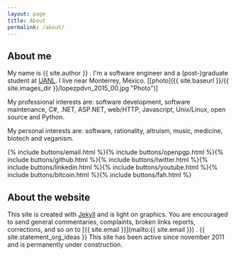 ```yaml
---
layout: page
title: About
permalink: /about/
---
```


## About me

My name is {{ site.author }} .  I'm a software engineer and a (post-)graduate
student at [UANL](http://www.uanl.mx "UANL").  I live near Monterrey, México.
[[photo]({{ site.baseurl }}/{{ site.images_dir }}/lopezpdvn_2015_00.jpg "Photo")]

My professional interests are: software development, software maintenance, C#,
.NET, ASP.NET, web/HTTP, Javascript, Unix/Linux, open source and Python.

My personal interests are: software, rationality, altruism, music, medicine,
biotech and veganism.

{% include buttons/email.html %}{% include buttons/openpgp.html %}{% include buttons/github.html %}{% include buttons/twitter.html %}{% include buttons/linkedin.html %}{% include buttons/youtube.html %}{% include buttons/bitcoin.html %}{% include buttons/fah.html %}

## About the website

This site is created with [Jekyll](http://jekyllrb.com) and is light on
graphics.  You are encouraged to send general commentaries, complaints, broken
links reports, corrections, and so on to 
[{{ site.email }}](mailto:{{ site.email }}) .  {{ site.statement_org_ideas }} This site has been active since november 2011 and is permanently under construction.
